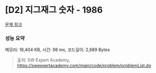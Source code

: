 # [D2] 지그재그 숫자 - 1986 

[문제 링크](https://swexpertacademy.com/main/code/problem/problemDetail.do?contestProbId=AV5PxmBqAe8DFAUq) 

### 성능 요약

메모리: 18,404 KB, 시간: 98 ms, 코드길이: 2,689 Bytes



> 출처: SW Expert Academy, https://swexpertacademy.com/main/code/problem/problemList.do
